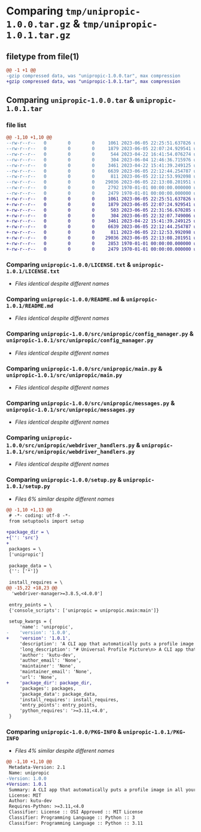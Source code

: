 # Comparing `tmp/unipropic-1.0.0.tar.gz` & `tmp/unipropic-1.0.1.tar.gz`

## filetype from file(1)

```diff
@@ -1 +1 @@
-gzip compressed data, was "unipropic-1.0.0.tar", max compression
+gzip compressed data, was "unipropic-1.0.1.tar", max compression
```

## Comparing `unipropic-1.0.0.tar` & `unipropic-1.0.1.tar`

### file list

```diff
@@ -1,10 +1,10 @@
--rw-r--r--   0        0        0     1061 2023-06-05 22:25:51.637826 unipropic-1.0.0/LICENSE.txt
--rw-r--r--   0        0        0     1879 2023-06-05 22:07:24.929541 unipropic-1.0.0/README.md
--rw-r--r--   0        0        0      544 2023-04-22 16:41:54.076274 unipropic-1.0.0/pyproject.toml
--rw-r--r--   0        0        0      304 2023-06-04 12:46:36.715976 unipropic-1.0.0/src/unipropic/__init__.py
--rw-r--r--   0        0        0     3461 2023-04-22 15:41:39.249125 unipropic-1.0.0/src/unipropic/config_manager.py
--rw-r--r--   0        0        0     6639 2023-06-05 22:12:44.254787 unipropic-1.0.0/src/unipropic/main.py
--rw-r--r--   0        0        0      811 2023-06-05 22:12:53.992098 unipropic-1.0.0/src/unipropic/messages.py
--rw-r--r--   0        0        0    29036 2023-06-05 22:13:08.201951 unipropic-1.0.0/src/unipropic/webdriver_handlers.py
--rw-r--r--   0        0        0     2792 1970-01-01 00:00:00.000000 unipropic-1.0.0/setup.py
--rw-r--r--   0        0        0     2479 1970-01-01 00:00:00.000000 unipropic-1.0.0/PKG-INFO
+-rw-r--r--   0        0        0     1061 2023-06-05 22:25:51.637826 unipropic-1.0.1/LICENSE.txt
+-rw-r--r--   0        0        0     1879 2023-06-05 22:07:24.929541 unipropic-1.0.1/README.md
+-rw-r--r--   0        0        0      503 2023-06-05 22:31:56.670285 unipropic-1.0.1/pyproject.toml
+-rw-r--r--   0        0        0      304 2023-06-05 22:32:07.749006 unipropic-1.0.1/src/unipropic/__init__.py
+-rw-r--r--   0        0        0     3461 2023-04-22 15:41:39.249125 unipropic-1.0.1/src/unipropic/config_manager.py
+-rw-r--r--   0        0        0     6639 2023-06-05 22:12:44.254787 unipropic-1.0.1/src/unipropic/main.py
+-rw-r--r--   0        0        0      811 2023-06-05 22:12:53.992098 unipropic-1.0.1/src/unipropic/messages.py
+-rw-r--r--   0        0        0    29036 2023-06-05 22:13:08.201951 unipropic-1.0.1/src/unipropic/webdriver_handlers.py
+-rw-r--r--   0        0        0     2853 1970-01-01 00:00:00.000000 unipropic-1.0.1/setup.py
+-rw-r--r--   0        0        0     2479 1970-01-01 00:00:00.000000 unipropic-1.0.1/PKG-INFO
```

### Comparing `unipropic-1.0.0/LICENSE.txt` & `unipropic-1.0.1/LICENSE.txt`

 * *Files identical despite different names*

### Comparing `unipropic-1.0.0/README.md` & `unipropic-1.0.1/README.md`

 * *Files identical despite different names*

### Comparing `unipropic-1.0.0/src/unipropic/config_manager.py` & `unipropic-1.0.1/src/unipropic/config_manager.py`

 * *Files identical despite different names*

### Comparing `unipropic-1.0.0/src/unipropic/main.py` & `unipropic-1.0.1/src/unipropic/main.py`

 * *Files identical despite different names*

### Comparing `unipropic-1.0.0/src/unipropic/messages.py` & `unipropic-1.0.1/src/unipropic/messages.py`

 * *Files identical despite different names*

### Comparing `unipropic-1.0.0/src/unipropic/webdriver_handlers.py` & `unipropic-1.0.1/src/unipropic/webdriver_handlers.py`

 * *Files identical despite different names*

### Comparing `unipropic-1.0.0/setup.py` & `unipropic-1.0.1/setup.py`

 * *Files 6% similar despite different names*

```diff
@@ -1,10 +1,13 @@
 # -*- coding: utf-8 -*-
 from setuptools import setup
 
+package_dir = \
+{'': 'src'}
+
 packages = \
 ['unipropic']
 
 package_data = \
 {'': ['*']}
 
 install_requires = \
@@ -15,22 +18,23 @@
  'webdriver-manager>=3.8.5,<4.0.0']
 
 entry_points = \
 {'console_scripts': ['unipropic = unipropic.main:main']}
 
 setup_kwargs = {
     'name': 'unipropic',
-    'version': '1.0.0',
+    'version': '1.0.1',
     'description': 'A CLI app that automatically puts a profile image in all your accounts.',
     'long_description': "# Universal Profile Picture\n> A CLI app that automatically puts a profile image in all your accounts.\n\n## Installation\n```sh\npip install unipropic\nunipropic -v # Check if it's working\n```\nUnipropic supports Python 3.11 and newer.\n\n## Usage\n```sh\nunipropic <browser> <path-to-the-profile-picture>\n```\nThe supported browsers are Firefox, Chrome, Chromium, Brave [(See below more info)](#custom-binary-path), Edge and Internet Explorer.\n\n### Reliability warning\nThis app interacts with web pages in a quirky way so it's prone to fail sometimes. To avoid continuous errors in some websites it's recommend to put them in english and set the emerging browser in 16:9 aspect ratio.\n\n### Options\n| Flag | Usage |\n| - | - |\n| `--help`, `-h` | See the help info message. |\n| `--version`, `-v` | Shows the current version. |\n| `--config-path`, `-c`| Select a custom configuration directory file path. |\n| `--forget-config`, `-f` |  Ignore the settings saved for the browser and ask for them again. |\n| `--select-services`, `-s` | Select the services to be saved to the configuration file for default use. |\n| `--temporal-services`, `-t` | Select the desired services ignoring the ones saved in the configuration file. |\n| `--binary-path`, `-b` | Select a custom browser binary path. |\n\n### Custom binary path\nSome browsers, like Brave, will fail to start if you install them in a unexpected path. Because of this you can set a custom binary path with `-b` or `--binary-path`.\n\n### Incompatibilities\nThe compatiblity of this app is determinated by the availability of webdrivers in your platform by the developer of the browser. Due to this, some platforms are not available, such as Chromium on Macs with ARM.\n\n## Author\nCreated with :heart: by [Kutu](https://kutu-dev.github.io).\n> - GitHub - [kutu-dev](https://github.com/kutu-dev)\n> - Twitter - [@kutu_dev](https://twitter.com/kutu_dev)\n",
     'author': 'kutu-dev',
     'author_email': 'None',
     'maintainer': 'None',
     'maintainer_email': 'None',
     'url': 'None',
+    'package_dir': package_dir,
     'packages': packages,
     'package_data': package_data,
     'install_requires': install_requires,
     'entry_points': entry_points,
     'python_requires': '>=3.11,<4.0',
 }
```

### Comparing `unipropic-1.0.0/PKG-INFO` & `unipropic-1.0.1/PKG-INFO`

 * *Files 4% similar despite different names*

```diff
@@ -1,10 +1,10 @@
 Metadata-Version: 2.1
 Name: unipropic
-Version: 1.0.0
+Version: 1.0.1
 Summary: A CLI app that automatically puts a profile image in all your accounts.
 License: MIT
 Author: kutu-dev
 Requires-Python: >=3.11,<4.0
 Classifier: License :: OSI Approved :: MIT License
 Classifier: Programming Language :: Python :: 3
 Classifier: Programming Language :: Python :: 3.11
```

